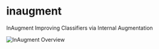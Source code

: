# inaugment
InAugment Improving Classifiers via Internal Augmentation

![InAugment Overview](InAugment_2.gif)
